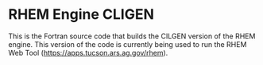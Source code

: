 # RHEM Engine CLIGEN
This is the Fortran source code that builds the CILGEN version of the RHEM engine.  This version of the code is currently being used to run the RHEM Web Tool (https://apps.tucson.ars.ag.gov/rhem).